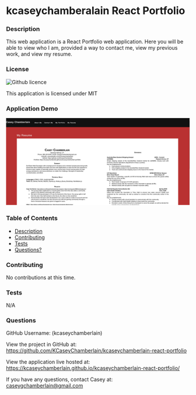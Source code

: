 # kcaseychamberalain React Portfolio
### Description
This web application is a React Portfolio web application. Here you will be able to view who I am, provided a way to contact me, view my previous work, and view my resume.
### License
![Github licence](https://img.shields.io/badge/license-MIT-blue.svg)

This application is licensed under MIT

### Application Demo
![kcaseychamberlain React Portfolio](./src/assets/demo/demo.jpg)

### Table of Contents
- [Description](#description)
- [Contributing](#contributing)
- [Tests](#tests)
- [Questions?](#questions)


### Contributing
No contributions at this time.

### Tests
N/A

### Questions
GitHub Username: (kcaseychamberlain) 

View the project in GitHub at: https://github.com/KCaseyChamberlain/kcaseychamberlain-react-portfolio

View the application live hosted at: https://kcaseychamberlain.github.io/kcaseychamberlain-react-portfolio/
    
If you have any questions, contact Casey at: caseygchamberlain@gmail.com